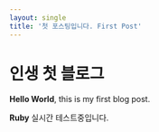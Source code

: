 ```yaml
---
layout: single
title: '첫 포스팅입니다. First Post'
---
```


# 인생 첫 블로그

**Hello World**, this is my first blog post.

**Ruby** 실시간 테스트중입니다.
